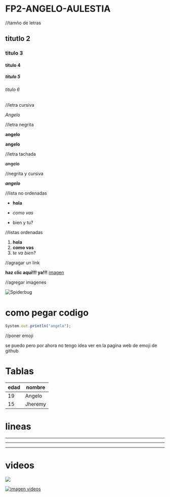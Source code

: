 # FP2-ANGELO-AULESTIA
//tamño de letras
## titutlo 2
### titulo 3
#### titulo 4
##### titulo 5
###### titulo 6
//letra cursiva

*Angelo*

//letra negrita

**angelo**

__angelo__

//letra tachada

~~angelo~~

//negrita y cursiva


*__angelo__*

//lista no ordenadas

* **hola**
+ *como vas*
- bien y tu?

//listas ordenadas

1. __hola__
2. **como vas**
3. *te va bien?*

//agragar un link

**haz clic aqui!!! ya!!!** [imagen](https://official-ladyblog.tumblr.com/)

//agregar imagenes

![Spiderbug](https://a.wattpad.com/cover/126760875-352-k746545.jpg)


# como pegar codigo

```javaScript
System.out.println("angelo");  
```

//poner emoji

se puedo pero por ahora no tengo idea ver en la pagina web de emoji de github


# Tablas
| edad | nombre |
|----|----|
|19 |Angelo|
|15|Jheremy|

# lineas
----
***
___

# videos

<a href="http://www.youtube.com/watch?feature=player_embedded&v=pSgTlvXXPMs" target="_blank">
<img src="http://img.youtube.com/vi/pSgTlvXXPMs/0.jpg">
</img>
</a>

[![imagen videos](http://img.youtube.com/vi/pSgTlvXXPMs/0.jpg)](http://www.youtube.com/watch?feature=player_embedded&v=pSgTlvXXPMs)